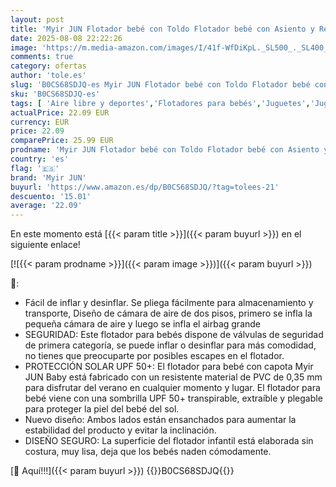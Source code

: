 ```yaml
---
layout: post
title: 'Myir JUN Flotador bebé con Toldo Flotador bebé con Asiento y Respaldo Anillo de Natación para bebés de Piscina Flotador Inflable para Niños Flotador de Natación Nadar Anillo  Naranja  con Toldo  S '
date: 2025-08-08 22:22:26
image: 'https://m.media-amazon.com/images/I/41f-WfDiKpL._SL500_._SL400_.jpg'
comments: true
category: ofertas
author: 'tole.es'
slug: 'B0CS68SDJQ-es Myir JUN Flotador bebé con Toldo Flotador bebé con Asiento...'
sku: 'B0CS68SDJQ-es'
tags: [ 'Aire libre y deportes','Flotadores para bebés','Juguetes','Juguetes y juegos','Piscinas de jardín y juegos acuáticos','bebé','bebés','myir jun','🇪🇸', ]
actualPrice: 22.09 EUR
currency: EUR
price: 22.09
comparePrice: 25.99 EUR
prodname: 'Myir JUN Flotador bebé con Toldo Flotador bebé con Asiento y Respaldo Anillo de Natación para bebés de Piscina Flotador Inflable para Niños Flotador de Natación Nadar Anillo  Naranja  con Toldo  S '
country: 'es'
flag: '🇪🇸'
brand: 'Myir JUN'
buyurl: 'https://www.amazon.es/dp/B0CS68SDJQ/?tag=tolees-21'
descuento: '15.01'
average: '22.09'
---
```


En este momento está [{{< param title >}}]({{< param buyurl >}}) en el siguiente enlace!

[![{{< param prodname >}}]({{< param image >}})]({{< param buyurl >}})

🔎:

- Fácil de inflar y desinflar. Se pliega fácilmente para almacenamiento y transporte, Diseño de cámara de aire de dos pisos, primero se infla la pequeña cámara de aire y luego se infla el airbag grande
- SEGURIDAD: Este flotador para bebés dispone de válvulas de seguridad de primera categoría, se puede inflar o desinflar para más comodidad, no tienes que preocuparte por posibles escapes en el flotador.
- PROTECCIÓN SOLAR UPF 50+: El flotador para bebé con capota Myir JUN Baby está fabricado con un resistente material de PVC de 0,35 mm para disfrutar del verano en cualquier momento y lugar. El flotador para bebé viene con una sombrilla UPF 50+ transpirable, extraíble y plegable para proteger la piel del bebé del sol.
- Nuevo diseño: Ambos lados están ensanchados para aumentar la estabilidad del producto y evitar la inclinación.
- DISEÑO SEGURO: La superficie del flotador infantil está elaborada sin costura, muy lisa, deja que los bebés naden cómodamente.

[🛒 Aquí!!!]({{< param buyurl >}})
{{<world>}}B0CS68SDJQ{{</world>}}
